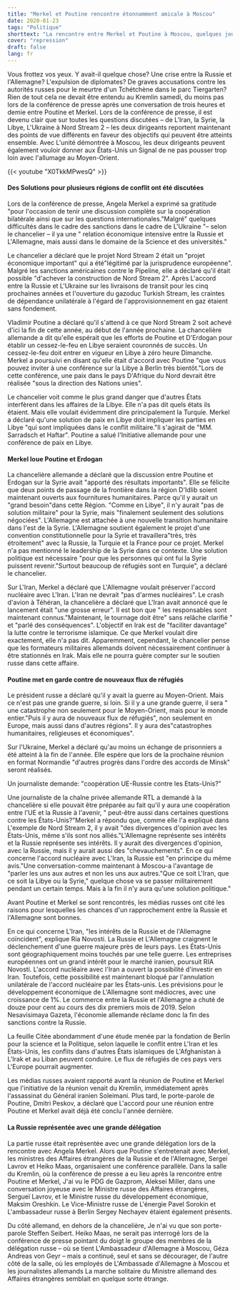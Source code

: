 ```yaml
---
title: "Merkel et Poutine rencontre étonnamment amicale à Moscou"
date: 2020-01-23
tags: "Politique"
shorttext: "La rencontre entre Merkel et Poutine à Moscou, quelques jours après l'assassinat du Général iranien Kassem Soleimani, était un appel contre une nouvelle escalade."
cover: "repression"
draft: false
lang: fr
---
```


Vous frottez vos yeux. Y avait-il quelque chose? Une crise entre la Russie et l'Allemagne? L'expulsion de diplomates? De graves accusations contre les autorités russes pour le meurtre d'un Tchétchène dans le parc Tiergarten? Rien de tout cela ne devait être entendu au Kremlin samedi, du moins pas lors de la conférence de presse après une conversation de trois heures et demie entre Poutine et Merkel. Lors de la conférence de presse, il est devenu clair que sur toutes les questions discutées – de L'Iran, la Syrie, la Libye, L'Ukraine à Nord Stream 2 – les deux dirigeants reportent maintenant des points de vue différents en faveur des objectifs qui peuvent être atteints ensemble. Avec L'unité démontrée à Moscou, les deux dirigeants peuvent également vouloir donner aux États-Unis un Signal de ne pas pousser trop loin avec l'allumage au Moyen-Orient.

{{< youtube "X0TkkMPwesQ" >}}

#### Des Solutions pour plusieurs régions de conflit ont été discutées

Lors de la conférence de presse, Angela Merkel a exprimé sa gratitude "pour l'occasion de tenir une discussion complète sur la coopération bilatérale ainsi que sur les questions internationales."Malgré" quelques difficultés dans le cadre des sanctions dans le cadre de L'Ukraine "– selon le chancelier – il ya une " relation économique intensive entre la Russie et L'Allemagne, mais aussi dans le domaine de la Science et des universités."

Le chancelier a déclaré que le projet Nord Stream 2 était un "projet économique important" qui a été"légitimé par la jurisprudence européenne". Malgré les sanctions américaines contre le Pipeline, elle a déclaré qu'il était possible "d'achever la construction de Nord Stream 2". Après L'accord entre la Russie et L'Ukraine sur les livraisons de transit pour les cinq prochaines années et l'ouverture du gazoduc Turkish Stream, les craintes de dépendance unilatérale à l'égard de l'approvisionnement en gaz étaient sans fondement.

Vladimir Poutine a déclaré qu'il s'attend à ce que Nord Stream 2 soit achevé d'ici la fin de cette année, au début de l'année prochaine. La chancelière allemande a dit qu'elle espérait que les efforts de Poutine et D'Erdogan pour établir un cessez-le-feu en Libye seraient couronnés de succès. Un cessez-le-feu doit entrer en vigueur en Libye à zéro heure Dimanche. Merkel a poursuivi en disant qu'elle était d'accord avec Poutine "que vous pouvez inviter à une conférence sur la Libye à Berlin très bientôt."Lors de cette conférence, une paix dans le pays D'Afrique du Nord devrait être réalisée "sous la direction des Nations unies".

Le chancelier voit comme le plus grand danger que d'autres États interfèrent dans les affaires de la Libye. Elle n'a pas dit quels états ils étaient. Mais elle voulait évidemment dire principalement la Turquie. Merkel a déclaré qu'une solution de paix en Libye doit impliquer les parties en Libye "qui sont impliquées dans le conflit militaire."Il s'agirait de "MM. Sarradsch et Haftar". Poutine a salué l'Initiative allemande pour une conférence de paix en Libye.

#### Merkel loue Poutine et Erdogan

La chancelière allemande a déclaré que la discussion entre Poutine et Erdogan sur la Syrie avait "apporté des résultats importants". Elle se félicite que deux points de passage de la frontière dans la région D'Idlib soient maintenant ouverts aux fournitures humanitaires. Parce qu'il y aurait un "grand besoin"dans cette Région. "Comme en Libye", il n'y aurait "pas de solution militaire" pour la Syrie, mais "finalement seulement des solutions négociées". L'Allemagne est attachée à une nouvelle transition humanitaire dans l'est de la Syrie. L'Allemagne soutient également le projet d'une convention constitutionnelle pour la Syrie et travaillera"très, très étroitement" avec la Russie, la Turquie et la France pour ce projet. Merkel n'a pas mentionné le leadership de la Syrie dans ce contexte. Une solution politique est nécessaire "pour que les personnes qui ont fui la Syrie puissent revenir."Surtout beaucoup de réfugiés sont en Turquie", a déclaré le chancelier.

Sur L'Iran, Merkel a déclaré que L'Allemagne voulait préserver l'accord nucléaire avec L'Iran. L'Iran ne devrait "pas d'armes nucléaires". Le crash d'avion à Téhéran, la chancelière a déclaré que L'Iran avait annoncé que le lancement était "une grosse erreur". Il est bon que " les responsables sont maintenant connus."Maintenant, le tournage doit être" sans relâche clarifié " et "parlé des conséquences". L'objectif en Irak est de "faciliter davantage" la lutte contre le terrorisme islamique. Ce que Merkel voulait dire exactement, elle n'a pas dit. Apparemment, cependant, le chancelier pense que les formateurs militaires allemands doivent nécessairement continuer à être stationnés en Irak. Mais elle ne pourra guère compter sur le soutien russe dans cette affaire.

#### Poutine met en garde contre de nouveaux flux de réfugiés

Le président russe a déclaré qu'il y avait la guerre au Moyen-Orient. Mais ce n'est pas une grande guerre, si loin. Si il y a une grande guerre, il sera " une catastrophe non seulement pour le Moyen-Orient, mais pour le monde entier."Puis il y aura de nouveaux flux de réfugiés", non seulement en Europe, mais aussi dans d'autres régions". Il y aura des"catastrophes humanitaires, religieuses et économiques".

Sur l'Ukraine, Merkel a déclaré qu'au moins un échange de prisonniers a été atteint à la fin de l'année. Elle espère que lors de la prochaine réunion en format Normandie "d'autres progrès dans l'ordre des accords de Minsk" seront réalisés.

Un journaliste demande: "coopération UE-Russie contre les Etats-Unis?"

Une journaliste de la chaîne privée allemande RTL a demandé à la chancelière si elle pouvait être préparée au fait qu'il y aura une coopération entre l'UE et la Russie à l'avenir, " peut-être aussi dans certaines questions contre les États-Unis?"Merkel a répondu que, comme elle l'a expliqué dans L'exemple de Nord Stream 2, il y avait "des divergences d'opinion avec les États-Unis, même s'ils sont nos alliés."L'Allemagne représente ses intérêts et la Russie représente ses intérêts. Il y aurait des divergences d'opinion, avec la Russie, mais il y aurait aussi des "chevauchements". En ce qui concerne l'accord nucléaire avec L'Iran, la Russie est "en principe du même avis."Une conversation-comme maintenant à Moscou-a l'avantage de "parler les uns aux autres et non les uns aux autres."Que ce soit L'Iran, que ce soit la Libye ou la Syrie," quelque chose va se passer militairement pendant un certain temps. Mais à la fin il n'y aura qu'une solution politique."

Avant Poutine et Merkel se sont rencontrés, les médias russes ont cité les raisons pour lesquelles les chances d'un rapprochement entre la Russie et l'Allemagne sont bonnes.

En ce qui concerne L'Iran, "les intérêts de la Russie et de l'Allemagne coïncident", explique Ria Novosti. La Russie et L'Allemagne craignent le déclenchement d'une guerre majeure près de leurs pays. Les États-Unis sont géographiquement moins touchés par une telle guerre.
Les entreprises européennes ont un grand intérêt pour le marché iranien, poursuit RIA Novosti. L'accord nucléaire avec l'Iran a ouvert la possibilité d'investir en Iran. Toutefois, cette possibilité est maintenant bloqué par l'annulation unilatérale de l'accord nucléaire par les États-unis.
Les prévisions pour le développement économique de L'Allemagne sont médiocres, avec une croissance de 1%. Le commerce entre la Russie et l'Allemagne a chuté de douze pour cent au cours des dix premiers mois de 2019. Selon Nesavisimaya Gazeta, l'économie allemande réclame donc la fin des sanctions contre la Russie.

La feuille Citée abondamment d'une étude menée par la fondation de Berlin pour la science et la Politique, selon laquelle le conflit entre L'Iran et les États-Unis, les conflits dans d'autres États islamiques de L'Afghanistan à L'Irak et au Liban peuvent conduire. Le flux de réfugiés de ces pays vers L'Europe pourrait augmenter.

Les médias russes avaient rapporté avant la réunion de Poutine et Merkel que l'initiative de la réunion venait du Kremlin, immédiatement après l'assassinat du Général iranien Soleimani. Plus tard, le porte-parole de Poutine, Dmitri Peskov, a déclaré que L'accord pour une réunion entre Poutine et Merkel avait déjà été conclu l'année dernière.

#### La Russie représentée avec une grande délégation

La partie russe était représentée avec une grande délégation lors de la rencontre avec Angela Merkel. Alors que Poutine s'entretenait avec Merkel, les ministres des Affaires étrangères de la Russie et de l'Allemagne, Sergei Lavrov et Heiko Maas, organisaient une conférence parallèle. Dans la salle du Kremlin, où la conférence de presse a eu lieu après la rencontre entre Poutine et Merkel, J'ai vu le PDG de Gazprom, Aleksei Miller, dans une conversation joyeuse avec le Ministre russe des Affaires étrangères, Sergueï Lavrov, et le Ministre russe du développement économique, Maksim Oreshkin. Le Vice-Ministre russe de L'énergie Pavel Sorokin et L'ambassadeur russe à Berlin Sergey Nechayev étaient également présents.

Du côté allemand, en dehors de la chancelière, Je n'ai vu que son porte-parole Steffen Seibert. Heiko Maas, ne serait pas interrogé lors de la conférence de presse pointant du doigt le groupe des membres de la délégation russe – où se tient L'Ambassadeur d'Allemagne à Moscou, Géza Andreas von Geyr – mais a continué, seul et sans se décourager, de l'autre côté de la salle, où les employés de L'Ambassade d'Allemagne à Moscou et les journalistes allemands La marche solitaire du Ministre allemand des Affaires étrangères semblait en quelque sorte étrange.
